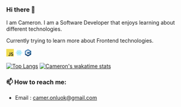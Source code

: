 ### Hi there 👋

I am Cameron. I am a Software Developer that enjoys learning about different technologies.

Currently trying to learn more about Frontend technologies.


<code><img height="20" src="https://raw.githubusercontent.com/github/explore/80688e429a7d4ef2fca1e82350fe8e3517d3494d/topics/javascript/javascript.png"></code>
<code><img height="20" src="https://raw.githubusercontent.com/github/explore/80688e429a7d4ef2fca1e82350fe8e3517d3494d/topics/react/react.png"></code>
<code><img height="20" src="https://raw.githubusercontent.com/github/explore/80688e429a7d4ef2fca1e82350fe8e3517d3494d/topics/cpp/cpp.png"></code>



[![Top Langs](https://github-readme-stats.vercel.app/api/top-langs/?username=camer0nluo&count_private=true&layout=compact&show_icons=true&langs_count=8)](https://github.com/anuraghazra/github-readme-stats)
[![Cameron's wakatime stats](https://github-readme-stats.vercel.app/api/wakatime?username=cambrownie)](https://github.com/anuraghazra/github-readme-stats)


### 📫 How to reach me:
- Email : camer.onluok@gmail.com
